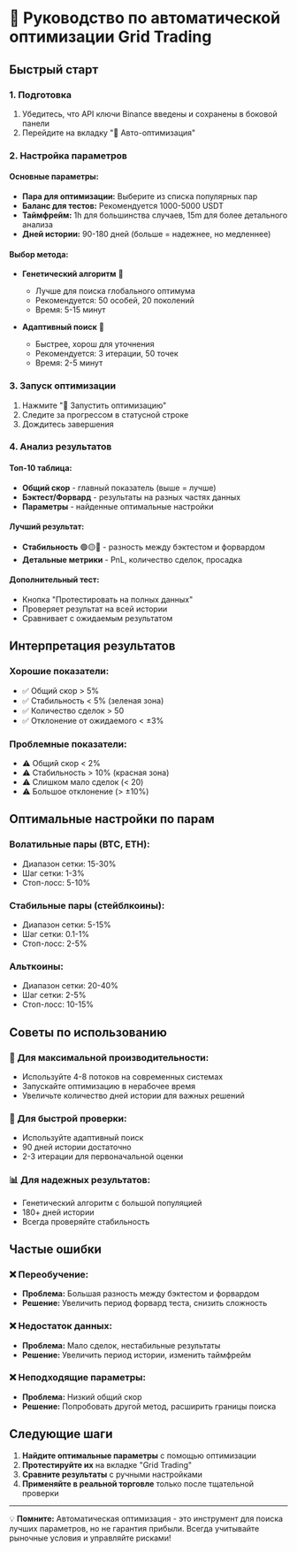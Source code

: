 # 🤖 Руководство по автоматической оптимизации Grid Trading

## Быстрый старт

### 1. Подготовка
1. Убедитесь, что API ключи Binance введены и сохранены в боковой панели
2. Перейдите на вкладку "🤖 Авто-оптимизация"

### 2. Настройка параметров

#### Основные параметры:
- **Пара для оптимизации:** Выберите из списка популярных пар
- **Баланс для тестов:** Рекомендуется 1000-5000 USDT
- **Таймфрейм:** 1h для большинства случаев, 15m для более детального анализа
- **Дней истории:** 90-180 дней (больше = надежнее, но медленнее)

#### Выбор метода:
- **Генетический алгоритм** 🧬
  - Лучше для поиска глобального оптимума
  - Рекомендуется: 50 особей, 20 поколений
  - Время: 5-15 минут

- **Адаптивный поиск** 🎯
  - Быстрее, хорош для уточнения
  - Рекомендуется: 3 итерации, 50 точек
  - Время: 2-5 минут

### 3. Запуск оптимизации

1. Нажмите "🚀 Запустить оптимизацию"
2. Следите за прогрессом в статусной строке
3. Дождитесь завершения

### 4. Анализ результатов

#### Топ-10 таблица:
- **Общий скор** - главный показатель (выше = лучше)
- **Бэктест/Форвард** - результаты на разных частях данных
- **Параметры** - найденные оптимальные настройки

#### Лучший результат:
- **Стабильность** 🟢🟡🔴 - разность между бэктестом и форвардом
- **Детальные метрики** - PnL, количество сделок, просадка

#### Дополнительный тест:
- Кнопка "Протестировать на полных данных"
- Проверяет результат на всей истории
- Сравнивает с ожидаемым результатом

## Интерпретация результатов

### Хорошие показатели:
- ✅ Общий скор > 5%
- ✅ Стабильность < 5% (зеленая зона)
- ✅ Количество сделок > 50
- ✅ Отклонение от ожидаемого < ±3%

### Проблемные показатели:
- ⚠️ Общий скор < 2%
- ⚠️ Стабильность > 10% (красная зона)
- ⚠️ Слишком мало сделок (< 20)
- ⚠️ Большое отклонение (> ±10%)

## Оптимальные настройки по парам

### Волатильные пары (BTC, ETH):
- Диапазон сетки: 15-30%
- Шаг сетки: 1-3%
- Стоп-лосс: 5-10%

### Стабильные пары (стейблкоины):
- Диапазон сетки: 5-15%
- Шаг сетки: 0.1-1%
- Стоп-лосс: 2-5%

### Альткоины:
- Диапазон сетки: 20-40%
- Шаг сетки: 2-5%
- Стоп-лосс: 10-15%

## Советы по использованию

### 🚀 Для максимальной производительности:
- Используйте 4-8 потоков на современных системах
- Запускайте оптимизацию в нерабочее время
- Увеличьте количество дней истории для важных решений

### 🎯 Для быстрой проверки:
- Используйте адаптивный поиск
- 90 дней истории достаточно
- 2-3 итерации для первоначальной оценки

### 📊 Для надежных результатов:
- Генетический алгоритм с большой популяцией
- 180+ дней истории
- Всегда проверяйте стабильность

## Частые ошибки

### ❌ Переобучение:
- **Проблема:** Большая разность между бэктестом и форвардом
- **Решение:** Увеличить период форвард теста, снизить сложность

### ❌ Недостаток данных:
- **Проблема:** Мало сделок, нестабильные результаты
- **Решение:** Увеличить период истории, изменить таймфрейм

### ❌ Неподходящие параметры:
- **Проблема:** Низкий общий скор
- **Решение:** Попробовать другой метод, расширить границы поиска

## Следующие шаги

1. **Найдите оптимальные параметры** с помощью оптимизации
2. **Протестируйте их** на вкладке "Grid Trading" 
3. **Сравните результаты** с ручными настройками
4. **Применяйте в реальной торговле** только после тщательной проверки

---

💡 **Помните:** Автоматическая оптимизация - это инструмент для поиска лучших параметров, но не гарантия прибыли. Всегда учитывайте рыночные условия и управляйте рисками!
